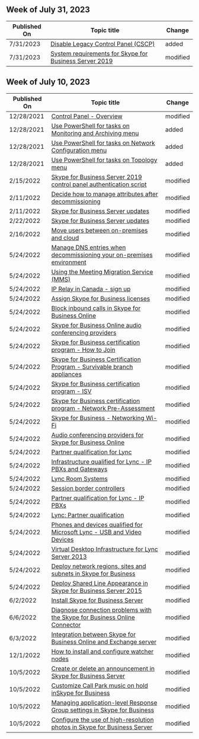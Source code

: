 <!-- This file is generated automatically each week. Changes made to this file will be overwritten.-->



## Week of July 31, 2023


| Published On |Topic title | Change |
|------|------------|--------|
| 7/31/2023 | [Disable Legacy Control Panel (CSCP)](/SkypeForBusiness/plan/disable-legacy-control-panel) | added |
| 7/31/2023 | [System requirements for Skype for Business Server 2019](/SkypeForBusiness/plan/system-requirements) | modified |


## Week of July 10, 2023


| Published On |Topic title | Change |
|------|------------|--------|
| 12/28/2021 | [Control Panel - Overview](/SkypeForBusiness/control-panel-overview) | modified |
| 12/28/2021 | [Use PowerShell for tasks on Monitoring and Archiving menu](/SkypeForBusiness/use-powershell-monitoring-and-archiving-menu) | added |
| 12/28/2021 | [Use PowerShell for tasks on Network Configuration menu](/SkypeForBusiness/use-powershell-network-configuration-menu) | added |
| 12/28/2021 | [Use PowerShell for tasks on Topology menu](/SkypeForBusiness/use-powershell-topology-menu) | added |
| 2/15/2022 | [Skype for Business Server 2019 control panel authentication script](/SkypeForBusiness/control-panel-auth-script) | modified |
| 2/11/2022 | [Decide how to manage attributes after decommissioning](/SkypeForBusiness/hybrid/cloud-consolidation-managing-attributes) | modified |
| 2/11/2022 | [Skype for Business Server updates](/SkypeForBusiness/sfb-server-updates) | modified |
| 2/22/2022 | [Skype for Business Server updates](/SkypeForBusiness/sfb-server-updates) | modified |
| 2/16/2022 | [Move users between on-premises and cloud](/SkypeForBusiness/hybrid/move-users-between-on-premises-and-cloud) | modified |
| 5/24/2022 | [Manage DNS entries when decommissioning your on-premises environment](/SkypeForBusiness/hybrid/decommission-manage-dns-entries) | modified |
| 5/24/2022 | [Using the Meeting Migration Service (MMS)](/SkypeForBusiness/audio-conferencing-in-office-365/setting-up-the-meeting-migration-service-mms) | modified |
| 5/24/2022 | [IP Relay in Canada - sign up](/SkypeForBusiness/legal-and-regulatory/ip-relay-canada-email-signup) | modified |
| 5/24/2022 | [Assign Skype for Business licenses](/SkypeForBusiness/skype-for-business-and-microsoft-teams-add-on-licensing/assign-skype-for-business-and-microsoft-teams-licenses) | modified |
| 5/24/2022 | [Block inbound calls in Skype for Business Online](/SkypeForBusiness/what-is-phone-system-in-office-365/block-inbound-calls) | modified |
| 5/24/2022 | [Skype for Business Online audio conferencing providers](/SkypeForBusiness/certification/audio-conferencing) | modified |
| 5/24/2022 | [Skype for Business certification program - How to Join](/SkypeForBusiness/certification/how-to-join) | modified |
| 5/24/2022 | [Skype for Business Certification Program - Survivable branch appliances](/SkypeForBusiness/certification/infra-sba) | modified |
| 5/24/2022 | [Skype for Business certification program - ISV](/SkypeForBusiness/certification/isv-overview) | modified |
| 5/24/2022 | [Skype for Business certification program - Network Pre-Assessment](/SkypeForBusiness/certification/it-pro-tools-pre-assessment) | modified |
| 5/24/2022 | [Skype for Business - Networking Wi-Fi](/SkypeForBusiness/certification/networking-wifi) | modified |
| 5/24/2022 | [Audio conferencing providers for Skype for Business Online](/SkypeForBusiness/certification/services-acps) | modified |
| 5/24/2022 | [Partner qualification for Lync](/SkypeForBusiness/lync-cert/networking-lync-server-2010-2013) | modified |
| 5/24/2022 | [Infrastructure qualified for Lync - IP PBXs and Gateways ](/SkypeForBusiness/lync-cert/qualified-ip-pbx-gateway) | modified |
| 5/24/2022 | [Lync Room Systems](/SkypeForBusiness/lync-cert/room-systems) | modified |
| 5/24/2022 | [Session border controllers](/SkypeForBusiness/lync-cert/sbcs-lync-server) | modified |
| 5/24/2022 | [Partner qualification for Lync - IP PBXs](/SkypeForBusiness/lync-cert/supported-ip-pbxs) | modified |
| 5/24/2022 | [Lync: Partner qualification](/SkypeForBusiness/lync-cert/survivable-branch-appliances) | modified |
| 5/24/2022 | [Phones and devices qualified for Microsoft Lync - USB and Video Devices](/SkypeForBusiness/lync-cert/video-solutions-qualified) | modified |
| 5/24/2022 | [Virtual Desktop Infrastructure for Lync Server 2013](/SkypeForBusiness/lync-cert/virtual-desktop-lync-server) | modified |
| 5/24/2022 | [Deploy network regions, sites and subnets in Skype for Business](/SkypeForBusiness/deploy/deploy-enterprise-voice/deploy-network) | modified |
| 5/24/2022 | [Deploy Shared Line Appearance in Skype for Business Server 2015](/SkypeForBusiness/deploy/deploy-enterprise-voice/deploy-shared-line-appearance) | modified |
| 6/2/2022 | [Install Skype for Business Server](/SkypeForBusiness/deploy/install/install) | modified |
| 6/6/2022 | [Diagnose connection problems with the Skype for Business Online Connector](/SkypeForBusiness/set-up-your-computer-for-windows-powershell/diagnose-problems-with-the-skype-for-business-online-connector) | modified |
| 6/3/2022 | [Integration between Skype for Business Online and Exchange server](/SkypeForBusiness/deploy/integrate-with-exchange-server/oauth-with-online-and-on-premises) | modified |
| 12/1/2022 | [How to install and configure watcher nodes](/SkypeForBusiness/management-tools/use-scom-management-pack/watcher-nodes) | modified |
| 10/5/2022 | [Create or delete an announcement in Skype for Business Server](/SkypeForBusiness/deploy/deploy-enterprise-voice/create-an-announcement) | modified |
| 10/5/2022 | [Customize Call Park music on hold inSkype for Business](/SkypeForBusiness/deploy/deploy-enterprise-voice/customize-call-park-music-on-hold) | modified |
| 10/5/2022 | [Managing application-level Response Group settings in Skype for Business](/SkypeForBusiness/deploy/deploy-enterprise-voice/managing-application-level-response-group-settings) | modified |
| 10/5/2022 | [Configure the use of high-resolution photos in Skype for Business Server](/SkypeForBusiness/deploy/integrate-with-exchange-server/high-resolution-photos) | modified |
